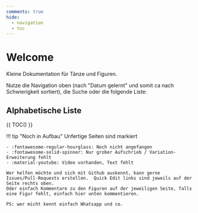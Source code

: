 ```yaml
---
comments: true
hide:
  - navigation
  - toc
---
```

# Welcome

Kleine Dokumentation für Tänze und Figuren.

Nutze die Navigation oben (nach "Datum gelernt" und somit ca nach Schwierigkeit sortiert), die Suche oder die folgende Liste:

## Alphabetische Liste

{{ TOC() }}

!!! tip "Noch in Aufbau"
    Unfertige Seiten sind markiert

    - :fontawesome-regular-hourglass: Noch nicht angefangen
    - :fontawesome-solid-spinner: Nur grober Aufschrieb / Variation-Erweiterung fehlt
    - :material-youtube: Video vorhanden, Text fehlt

    Wer helfen möchte und sich mit Github auskennt, kann gerne Issues/Pull-Requests erstellen.  Quick Edit links sind jeweils auf der Seite rechts oben.  
    Oder einfach Kommentare zu den Figuren auf der jeweiligen Seite, falls eine Figur fehlt, einfach hier unten kommentieren.
    
    PS: wer micht kennt einfach Whatsapp und co.
